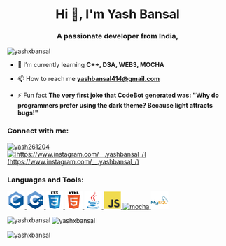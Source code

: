 <h1 align="center">Hi 👋, I'm Yash Bansal</h1>
<h3 align="center">A passionate developer from India,</h3>

<p align="left"> <img src="https://komarev.com/ghpvc/?username=yashxbansal&label=Profile%20views&color=0e75b6&style=flat" alt="yashxbansal" /> </p>

- 🌱 I’m currently learning **C++, DSA, WEB3, MOCHA**

- 📫 How to reach me **yashbansal414@gmail.com**

- ⚡ Fun fact **The very first joke that CodeBot generated was: "Why do programmers prefer using the dark theme? Because light attracts bugs!"**

<h3 align="left">Connect with me:</h3>
<p align="left">
<a href="https://twitter.com/yash261204" target="blank"><img align="center" src="https://raw.githubusercontent.com/rahuldkjain/github-profile-readme-generator/master/src/images/icons/Social/twitter.svg" alt="yash261204" height="30" width="40" /></a>
<a href="https://instagram.com/https://www.instagram.com/__.yashbansal_/" target="blank"><img align="center" src="https://raw.githubusercontent.com/rahuldkjain/github-profile-readme-generator/master/src/images/icons/Social/instagram.svg" alt="[https://www.instagram.com/__.yashbansal_/](https://www.instagram.com/__.yashbansal_/)" height="30" width="40" /></a>
</p>

<h3 align="left">Languages and Tools:</h3>
<p align="left"> <a href="https://www.cprogramming.com/" target="_blank" rel="noreferrer"> <img src="https://raw.githubusercontent.com/devicons/devicon/master/icons/c/c-original.svg" alt="c" width="40" height="40"/> </a> <a href="https://www.w3schools.com/cpp/" target="_blank" rel="noreferrer"> <img src="https://raw.githubusercontent.com/devicons/devicon/master/icons/cplusplus/cplusplus-original.svg" alt="cplusplus" width="40" height="40"/> </a> <a href="https://www.w3schools.com/css/" target="_blank" rel="noreferrer"> <img src="https://raw.githubusercontent.com/devicons/devicon/master/icons/css3/css3-original-wordmark.svg" alt="css3" width="40" height="40"/> </a> <a href="https://www.w3.org/html/" target="_blank" rel="noreferrer"> <img src="https://raw.githubusercontent.com/devicons/devicon/master/icons/html5/html5-original-wordmark.svg" alt="html5" width="40" height="40"/> </a> <a href="https://www.java.com" target="_blank" rel="noreferrer"> <img src="https://raw.githubusercontent.com/devicons/devicon/master/icons/java/java-original.svg" alt="java" width="40" height="40"/> </a> <a href="https://developer.mozilla.org/en-US/docs/Web/JavaScript" target="_blank" rel="noreferrer"> <img src="https://raw.githubusercontent.com/devicons/devicon/master/icons/javascript/javascript-original.svg" alt="javascript" width="40" height="40"/> </a> <a href="https://mochajs.org" target="_blank" rel="noreferrer"> <img src="https://www.vectorlogo.zone/logos/mochajs/mochajs-icon.svg" alt="mocha" width="40" height="40"/> </a> <a href="https://www.mysql.com/" target="_blank" rel="noreferrer"> <img src="https://raw.githubusercontent.com/devicons/devicon/master/icons/mysql/mysql-original-wordmark.svg" alt="mysql" width="40" height="40"/> </a> </p>

<p><img align="left" src="https://github-readme-stats.vercel.app/api/top-langs?username=yashxbansal&show_icons=true&locale=en&layout=compact" alt="yashxbansal" /></p>

<p>&nbsp;<img align="center" src="https://github-readme-stats.vercel.app/api?username=yashxbansal&show_icons=true&locale=en" alt="yashxbansal" /></p>

<p><img align="center" src="https://github-readme-streak-stats.herokuapp.com/?user=yashxbansal&" alt="yashxbansal" /></p>

